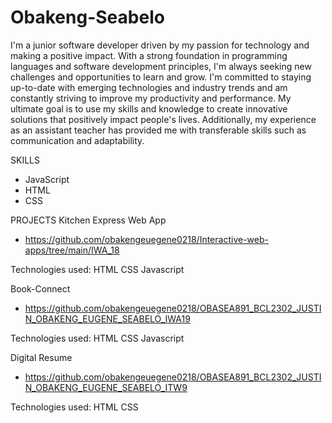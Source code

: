 # Obakeng-Seabelo


I'm a  junior software developer driven by my passion for technology and making a positive impact. With a strong foundation in programming languages and software development principles, I'm always seeking new challenges and opportunities to learn and grow. I'm committed to staying up-to-date with emerging technologies and industry trends and am constantly striving to improve my productivity and performance. My ultimate goal is to use my skills and knowledge to create innovative solutions that positively impact people's lives. Additionally, my experience as an assistant teacher has provided me with transferable skills such as communication and adaptability.


SKILLS
* JavaScript 
* HTML 
*  CSS 

PROJECTS
Kitchen Express Web App
* https://github.com/obakengeuegene0218/Interactive-web-apps/tree/main/IWA_18


Technologies used:
HTML
CSS
Javascript



Book-Connect
* https://github.com/obakengeuegene0218/OBASEA891_BCL2302_JUSTIN_OBAKENG_EUGENE_SEABELO_IWA19

Technologies used:
HTML
CSS
Javascript



Digital Resume
* https://github.com/obakengeuegene0218/OBASEA891_BCL2302_JUSTIN_OBAKENG_EUGENE_SEABELO_ITW9

Technologies used:
HTML
CSS


